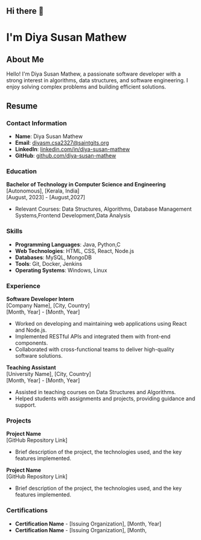 ## Hi there 👋
# I'm Diya Susan Mathew

## About Me

Hello! I'm Diya Susan Mathew, a passionate software developer with a strong interest in algorithms, data structures, and software engineering. I enjoy solving complex problems and building efficient solutions.

## Resume

### Contact Information
- **Name**: Diya Susan Mathew
- **Email**: [diyasm.csa2327@saintgits.org](mailto:your.email@example.com)
- **LinkedIn**: [linkedin.com/in/diya-susan-mathew](https://www.linkedin.com/in/diya-susan-mathew)
- **GitHub**: [github.com/diya-susan-mathew](https://github.com/diya-susan-mathew)

### Education
**Bachelor of Technology in Computer Science and Engineering**  
[Autonomous], [Kerala, India]  
[August, 2023] - [August,2027]  
- Relevant Courses: Data Structures, Algorithms, Database Management Systems,Frontend Development,Data Analysis

### Skills
- **Programming Languages**: Java, Python,C
- **Web Technologies**: HTML, CSS, React, Node.js
- **Databases**: MySQL, MongoDB
- **Tools**: Git, Docker, Jenkins
- **Operating Systems**: Windows, Linux

### Experience
**Software Developer Intern**  
[Company Name], [City, Country]  
[Month, Year] - [Month, Year]  
- Worked on developing and maintaining web applications using React and Node.js.
- Implemented RESTful APIs and integrated them with front-end components.
- Collaborated with cross-functional teams to deliver high-quality software solutions.

**Teaching Assistant**  
[University Name], [City, Country]  
[Month, Year] - [Month, Year]  
- Assisted in teaching courses on Data Structures and Algorithms.
- Helped students with assignments and projects, providing guidance and support.

### Projects
**Project Name**  
[GitHub Repository Link]  
- Brief description of the project, the technologies used, and the key features implemented.

**Project Name**  
[GitHub Repository Link]  
- Brief description of the project, the technologies used, and the key features implemented.

### Certifications
- **Certification Name** - [Issuing Organization], [Month, Year]
- **Certification Name** - [Issuing Organization], [Month,




<!--
**Diya-Susan-Mathew/Diya-Susan-Mathew** is a ✨ _special_ ✨ repository because its `README.md` (this file) appears on your GitHub profile.

Here are some ideas to get you started:

- 🔭 I’m currently working on ...
- 🌱 I’m currently learning ...
- 👯 I’m looking to collaborate on ...
- 🤔 I’m looking for help with ...
- 💬 Ask me about ...
- 📫 How to reach me: ...
- 😄 Pronouns: ...
- ⚡ Fun fact: ...
-->
